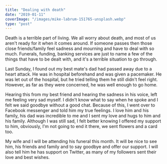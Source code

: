 ```yaml
---
title: "Dealing with death"
date: "2019-01-11"
coverImage: "/images/mike-labrum-151765-unsplash.webp"
type: "post"
---
```


Death is a terrible part of living. We all worry about death, and most of us aren't ready for it when it comes around. If someone passes then those close friends/family feel sadness and mourning and have to deal with so much. Funerals, funding, banking services are just to name a few of the things that have to be dealt with, and it's a terrible situation to go through.

Last Sunday, I found out my best mate's dad had passed away due to a heart attack. He was in hospital beforehand and was given a pacemaker. He was let out of the hospital, but he tried telling them he still didn't feel right. However, as far as they were concerned, he was well enough to go home.

Hearing this from my best friend and hearing the sadness in his voice, left me feeling very sad myself. I didn't know what to say when he spoke and I felt we said goodbye without a good chat. Because of this, I went over to Facebook messenger and told him my true feelings. I love him and his family, his dad was incredible to me and I sent my love and hugs to him and his family. Although I was still sad, I felt better knowing I offered my support to him, obviously, I'm not going to end it there, we sent flowers and a card too.

My wife and I will be attending his funeral this month. It will be nice to see him, his friends and family and to say goodbye and offer our support. I will also tell him he has support on Twitter, as many of my followers sent their love and best wishes.
